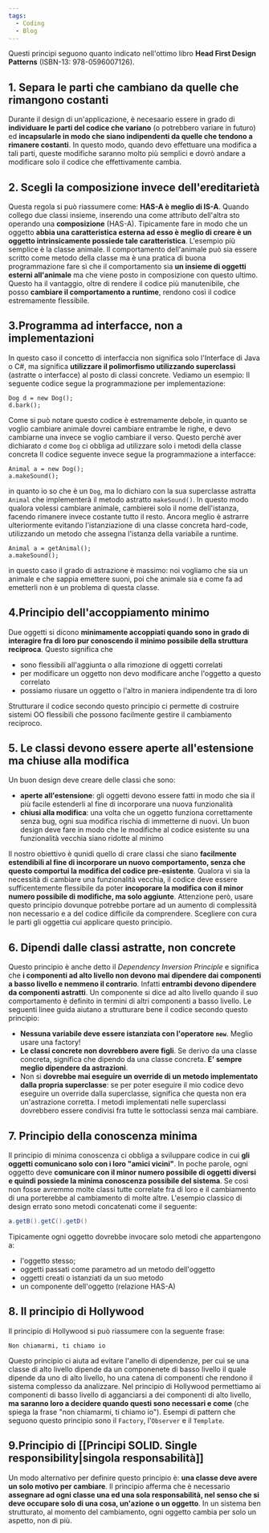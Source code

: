 ```yaml
---
tags:
  - Coding
  - Blog
---
```

Questi principi seguono quanto indicato nell'ottimo libro **Head First Design Patterns** (ISBN-13: 978-0596007126).

## 1. Separa le parti che cambiano da quelle che rimangono costanti
Durante il design di un'applicazione, è necesaario essere in grado di **individuare le parti del codice che variano** (o potrebbero variare in futuro) ed **incapsularle in modo che siano indipendenti da quelle che tendono a rimanere costanti**.
In questo modo, quando devo effettuare una modifica a tali parti, queste modifiche saranno molto più semplici e dovrò andare a modificare solo il codice che effettivamente cambia.

## 2. Scegli la composizione invece dell'ereditarietà
Questa regola si può riassumere come: **HAS-A è meglio di IS-A**.
Quando collego due classi insieme, inserendo una come attributo dell'altra sto operando una **composizione** (HAS-A).
Tipicamente fare in modo che un oggetto **abbia una caratteristica esterna ad esso è meglio di creare è un oggetto intrinsicamente possiede tale caratteristica**.
L'esempio più semplice è la classe animale. Il comportamento dell'animale può sia essere scritto come metodo della classe ma è una pratica di buona programmazione fare sì che il comportamento sia **un insieme di oggetti esterni all'animale** ma che viene posto in composizione con questo ultimo.
Questo ha il vantaggio, oltre di rendere il codice più manutenibile, che posso **cambiare il comportamento a runtime**, rendono così il codice estremamente flessibile.

## 3.Programma ad interfacce, non a implementazioni
In questo caso il concetto di interfaccia non significa solo l'Interface di Java o C#, ma significa **utilizzare il polimorfismo utilizzando superclassi** (astratte o interfacce) al posto di classi concrete.
Vediamo un esempio:
Il seguente codice segue la programmazione per implementazione:
```
Dog d = new Dog();
d.bark();
```
Come si può notare questo codice è estremamente debole, in quanto se voglio cambiare animale dovrei cambiare entrambe le righe, e devo cambiarne una invece se voglio cambiare il verso.
Questo perchè aver dichiarato `d` come `Dog` ci obbliga ad utilizzare solo i metodi della classe concreta
Il codice seguente invece segue la programmazione a interfacce:
```
Animal a = new Dog();
a.makeSound();
```
in quanto io so che è un `Dog`, ma lo dichiaro con la sua superclasse astratta `Animal` che implementerà il metodo astratto `makeSound()`. In questo modo qualora volessi cambiare animale, cambierei solo il nome dell'istanza, facendo rimanere invece costante tutto il resto.
Ancora meglio è astrarre ulteriormente evitando l'istanziazione di una classe concreta hard-code, utilizzando un metodo che assegna l'istanza della variabile a runtime.
```
Animal a = getAnimal();
a.makeSound();
```
in questo caso il grado di astrazione è massimo: noi vogliamo che sia un animale e che sappia emettere suoni, poi che animale sia e come fa ad emetterli non è un problema di questa classe.

## 4.Principio dell'accoppiamento minimo
Due oggetti si dicono **minimamente accoppiati quando sono in grado di interagire fra di loro pur conoscendo il minimo possibile della struttura reciproca**.
Questo significa che

- sono flessibili all'aggiunta o alla rimozione di oggetti correlati
- per modificare un oggetto non devo modificare anche l'oggetto a questo correlato
- possiamo riusare un oggetto o l'altro in maniera indipendente tra di loro

Strutturare il codice secondo questo principio ci permette di costruire sistemi OO flessibili che possono facilmente gestire il cambiamento reciproco.

## 5. Le classi devono essere aperte all'estensione ma chiuse alla modifica
Un buon design deve creare delle classi che sono:

- **aperte all'estensione**: gli oggetti devono essere fatti in modo che sia il più facile estenderli al fine di incorporare una nuova funzionalità
- **chiusi alla modifica**: una volta che un oggetto funziona correttamente senza bug, ogni sua modifica rischia di immetterne di nuovi. Un buon design deve fare in modo che le modifiche al codice esistente su una funzionalità vecchia siano ridotte al minimo

Il nostro obiettivo è qunidi quello di crare classi che siano **facilmente estendibili al fine di incorporare un nuovo comportamento, senza che questo comportui la modifica del codice pre-esistente**.
Qualora vi sia la necessità di cambiare una funzionalità vecchia, il codice deve essere sufficentemente flessibile da poter **incoporare la modifica con il minor numero possibile di modifiche, ma solo aggiunte**.
Attenzione però, usare questo principio dovunque potrebbe portare ad un aumento di complessità non necessario e a del codice difficile da comprendere. Scegliere con cura le parti gli oggettia cui applicare questo principio.

## 6. Dipendi dalle classi astratte, non concrete
Questo principio è anche detto il *Dependency Inversion Principle* e significa che **i componenti ad alto livello non devono mai dipendere dai componenti a basso livello e nemmeno il contrario**.
Infatti **entrambi devono dipendere da componenti astratti**.
Un componente si dice ad alto livello quando il suo comportamento è definito in termini di altri componenti a basso livello.
Le seguenti linee guida aiutano a strutturare bene il codice secondo questo principio:

- **Nessuna variabile deve essere istanziata con l'operatore `new`**. Meglio usare una factory!
- **Le classi concrete non dovrebbero avere figli**. Se derivo da una classe concreta, significa che dipendo da una classe concreta. **E' sempre meglio dipendere da astrazioni**.
- Non si **dovrebbe mai eseguire un override di un metodo implementato dalla propria superclasse**: se per poter eseguire il mio codice devo eseguire un override dalla superclasse, significa che questa non era un'astrazione corretta. I metodi implementati nelle superclassi dovrebbero essere condivisi fra tutte le sottoclassi senza mai cambiare.

## 7. Principio della conoscenza minima
Il principio di minima conoscenza ci obbliga a sviluppare codice in cui **gli oggetti comunicano solo con i loro "amici vicini"**.
In poche parole, ogni oggetto deve **comunicare con il minor numero possibile di oggetti diversi e quindi possiede la minima conoscenza possibile del sistema**.
Se così non fosse avremmo molte classi tutte correlate fra di loro e il cambiamento di una porterebbe al cambiamento di molte altre.
L'esempio classico di design errato sono metodi concatenati come il seguente:
```csharp
a.getB().getC().getD()
```
Tipicamente ogni oggetto dovrebbe invocare solo metodi che appartengono a:

- l'oggetto stesso;
- oggetti passati come parametro ad un metodo dell'oggetto
- oggetti creati o istanziati da un suo metodo
- un componente dell'oggetto (relazione HAS-A)

## 8. Il principio di Hollywood
Il principio di Hollywood si può riassumere con la seguente frase:
```
Non chiamarmi, ti chiamo io
```
Questo principio ci aiuta ad evitare l'anello di dipendenze, per cui se una classe di alto livello dipende da un componenete di basso livello il quale dipende da uno di alto livello, ho una catena di componenti che rendono il sistema complesso da analizzare.
Nel principio di Hollywood permettiamo ai componenti di basso livello di agganciarsi a dei componenti di alto livello, **ma saranno loro a decidere quando questi sono necessari e come** (che spiega la frase "non chiamarmi, ti chiamo io").
Esempi di pattern che seguono questo principio sono il `Factory`, l'`Observer` e il `Template`.

## 9.Principio di [[Principi SOLID. Single responsibility|singola responsabilità]]
Un modo alternativo per definire questo principio è: **una classe deve avere un solo motivo per cambiare**.
Il principio afferma che è necessario **assegnare ad ogni classe una ed una sola responsabilità, nel senso che si deve occupare solo di una cosa, un'azione o un oggetto**.
In un sistema ben strutturato, al momento del cambiamento, ogni oggetto cambia per solo un aspetto, non di più.
